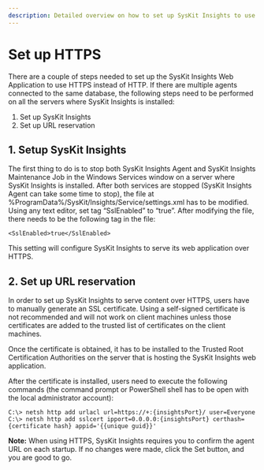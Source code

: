 ```yaml
---
description: Detailed overview on how to set up SysKit Insights to use HTTPS.
---
```


# Set up HTTPS

There are a couple of steps needed to set up the SysKit Insights Web Application to use HTTPS instead of HTTP. If there are multiple agents connected to the same database, the following steps need to be performed on all the servers where SysKit Insights is installed:

1. Set up SysKit Insights
2. Set up URL reservation 

## 1. Setup SysKit Insights

The first thing to do is to stop both SysKit Insights Agent and SysKit Insights Maintenance Job in the Windows Services window on a server where SysKit Insights is installed. After both services are stopped \(SysKit Insights Agent can take some time to stop\), the file at %ProgramData%/SysKit/Insights/Service/settings.xml has to be modified. Using any text editor, set tag “SslEnabled” to “true”. After modifying the file, there needs to be the following tag in the file:

```markup
<SslEnabled>true</SslEnabled>
```

This setting will configure SysKit Insights to serve its web application over HTTPS.

## 2. Set up URL reservation

In order to set up SysKit Insights to serve content over HTTPS, users have to manually generate an SSL certificate. Using a self-signed certificate is not recommended and will not work on client machines unless those certificates are added to the trusted list of certificates on the client machines.

Once the certificate is obtained, it has to be installed to the Trusted Root Certification Authorities on the server that is hosting the SysKit Insights web application.

After the certificate is installed, users need to execute the following commands \(the command prompt or PowerShell shell has to be open with the local administrator account\):

```text
C:\> netsh http add urlacl url=https://+:{insightsPort}/ user=Everyone
C:\> netsh http add sslcert ipport=0.0.0.0:{insightsPort} certhash={certificate hash} appid='{{unique guid}}'
```

**Note:** When using HTTPS, SysKit Insights requires you to confirm the agent URL on each startup. If no changes were made, click the Set button, and you are good to go.

